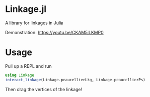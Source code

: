 # Linkage.jl
A library for linkages in Julia

Demonstration: https://youtu.be/CKAM5lLKMP0

# Usage

Pull up a REPL and run

``` julia
using Linkage
interact_linkage(Linkage.peaucellierLkg, Linkage.peaucellierPs)
```

Then drag the vertices of the linkage!
